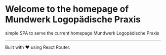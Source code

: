 # Welcome to the homepage of Mundwerk Logopädische Praxis

simple SPA to serve the current homepage Mundwerk Logopädische Praxis

---

Built with ❤️ using React Router.
